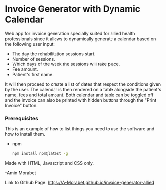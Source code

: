 # Invoice Generator with Dynamic Calendar

<div align="center>
<img src="https://github.com/A-Morabet/invoice-generator-allied/blob/main/invoice2.png" width="600"/>
</div>

Web app for invoice generation specially suited
for allied health professionals since it allows to dynamically
generate a calendar based on the following user input:

- The day the rehabilitation sessions start.
- Number of sessions.
- Which days of the week the sessions will take place.
- Fee amount.
- Patient's first name.

It will then proceed to create a list of dates that respect the
conditions given by the user. The calendar is then rendered
on a table alongside the patient's name, fees and total amount.
Both calendar and table can be toggled off and the invoice can 
also be printed with hidden buttons through the "Print Invoice" button.

### Prerequisites

This is an example of how to list things you need to use the software and how to install them.
* npm
  ```sh
  npm install npm@latest -g
  ```


Made with HTML, Javascript and CSS only.

-Amin Morabet

Link to Github Page: https://A-Morabet.github.io/invoice-generator-allied
